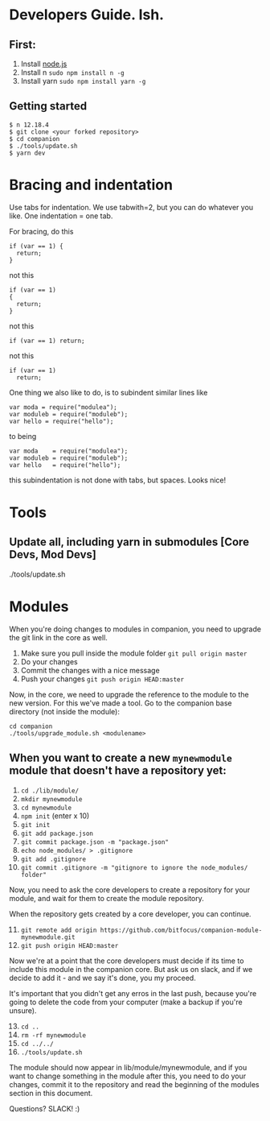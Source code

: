 # Developers Guide. Ish.

## First:

1. Install [node.js](https://nodejs.org/en/)
2. Install n `sudo npm install n -g`
3. Install yarn `sudo npm install yarn -g`

## Getting started

```
$ n 12.18.4
$ git clone <your forked repository>
$ cd companion
$ ./tools/update.sh
$ yarn dev
```

# Bracing and indentation

Use tabs for indentation. We use tabwith=2, but you can do whatever you like. One indentation = one tab.

For bracing, do this

```
if (var == 1) {
  return;
}
```

not this

```
if (var == 1)
{
  return;
}
```

not this

```
if (var == 1) return;
```

not this

```
if (var == 1)
  return;
```

One thing we also like to do, is to subindent similar lines like

```
var moda = require("modulea");
var moduleb = require("moduleb");
var hello = require("hello");
```

to being

```
var moda    = require("modulea");
var moduleb = require("moduleb");
var hello   = require("hello");
```

this subindentation is not done with tabs, but spaces. Looks nice!

# Tools

## Update all, including yarn in submodules [Core Devs, Mod Devs]

./tools/update.sh

# Modules

When you're doing changes to modules in companion, you need to upgrade the git link in the core as well.

1. Make sure you pull inside the module folder `git pull origin master`
2. Do your changes
3. Commit the changes with a nice message
4. Push your changes `git push origin HEAD:master`

Now, in the core, we need to upgrade the reference to the module to the new version. For this we've made a tool. Go to the companion base directory (not inside the module):

```
cd companion
./tools/upgrade_module.sh <modulename>
```

## When you want to create a new `mynewmodule` module that doesn't have a repository yet:

1. `cd ./lib/module/`
2. `mkdir mynewmodule`
3. `cd mynewmodule`
4. `npm init` (enter x 10)
5. `git init`
6. `git add package.json`
7. `git commit package.json -m "package.json"`
8. `echo node_modules/ > .gitignore`
9. `git add .gitignore`
10. `git commit .gitignore -m "gitignore to ignore the node_modules/ folder"`

Now, you need to ask the core developers to create a repository for your module, and wait for them to create the module repository.

When the repository gets created by a core developer, you can continue.

11. `git remote add origin https://github.com/bitfocus/companion-module-mynewmodule.git`
12. `git push origin HEAD:master`

Now we're at a point that the core developers must decide if its time to include this module in the companion core. But ask us on slack, and if we decide to add it - and we say it's done, you my proceed.

It's important that you didn't get any erros in the last push, because you're going to delete the code from your computer (make a backup if you're unsure).

13. `cd ..`
14. `rm -rf mynewmodule`
15. `cd ../../`
16. `./tools/update.sh`

The module should now appear in lib/module/mynewmodule, and if you want to change something in the module after this, you need to do your changes, commit it to the repository and read the beginning of the modules section in this document.

Questions? SLACK! :)

